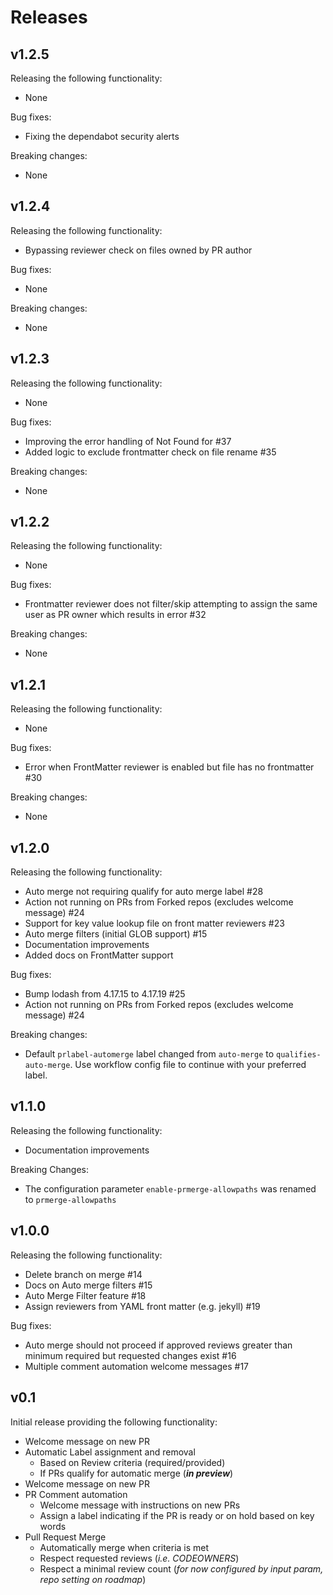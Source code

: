 # Releases

## v1.2.5

Releasing the following functionality:

- None

Bug fixes:

- Fixing the dependabot security alerts

Breaking changes:

- None

## v1.2.4

Releasing the following functionality:

- Bypassing reviewer check on files owned by PR author

Bug fixes:

- None

Breaking changes:

- None


## v1.2.3

Releasing the following functionality:

- None

Bug fixes:

- Improving the error handling of Not Found for #37
- Added logic to exclude frontmatter check on file rename #35

Breaking changes:

- None

## v1.2.2

Releasing the following functionality:

- None

Bug fixes:

- Frontmatter reviewer does not filter/skip attempting to assign the same user as PR owner which results in error #32

Breaking changes:

- None

## v1.2.1

Releasing the following functionality:

- None

Bug fixes:

- Error when FrontMatter reviewer is enabled but file has no frontmatter #30

Breaking changes:

- None

## v1.2.0

Releasing the following functionality:

- Auto merge not requiring qualify for auto merge label #28
- Action not running on PRs from Forked repos (excludes welcome message) #24
- Support for key value lookup file on front matter reviewers #23
- Auto merge filters (initial GLOB support) #15
- Documentation improvements
- Added docs on FrontMatter support

Bug fixes:

- Bump lodash from 4.17.15 to 4.17.19 #25 
- Action not running on PRs from Forked repos (excludes welcome message) #24

Breaking changes:

- Default `prlabel-automerge` label changed from `auto-merge` to `qualifies-auto-merge`. Use workflow config file to continue with your preferred label.

## v1.1.0

Releasing the following functionality:

- Documentation improvements

Breaking Changes:

- The configuration parameter `enable-prmerge-allowpaths` was renamed to `prmerge-allowpaths`

## v1.0.0

Releasing the following functionality:

- Delete branch on merge #14
- Docs on Auto merge filters #15
- Auto Merge Filter feature #18
- Assign reviewers from YAML front matter (e.g. jekyll) #19

Bug fixes:

- Auto merge should not proceed if approved reviews greater than minimum required but requested changes exist #16
- Multiple comment automation welcome messages #17

## v0.1

Initial release providing the following functionality:

- Welcome message on new PR
- Automatic Label assignment and removal
  - Based on Review criteria (required/provided)
  - If PRs qualify for automatic merge (___in preview___)
- Welcome message on new PR
- PR Comment automation
  - Welcome message with instructions on new PRs
  - Assign a label indicating if the PR is ready or on hold based on key words
- Pull Request Merge
  - Automatically merge when criteria is met
  - Respect requested reviews (_i.e. CODEOWNERS_)
  - Respect a minimal review count (_for now configured by input param, repo setting on roadmap_)

